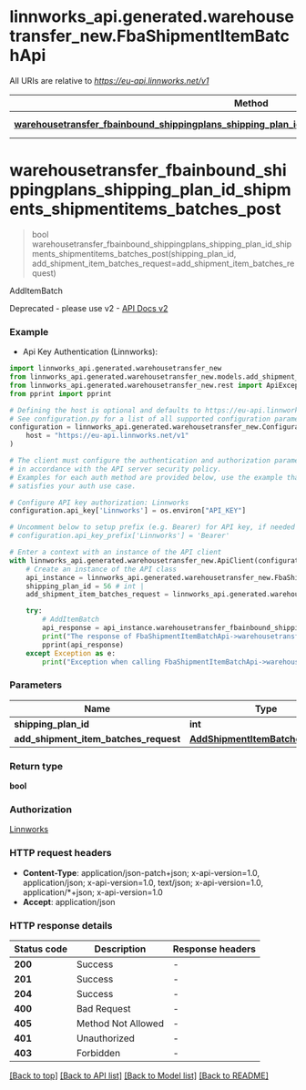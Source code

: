 # linnworks_api.generated.warehousetransfer_new.FbaShipmentItemBatchApi

All URIs are relative to *https://eu-api.linnworks.net/v1*

Method | HTTP request | Description
------------- | ------------- | -------------
[**warehousetransfer_fbainbound_shippingplans_shipping_plan_id_shipments_shipmentitems_batches_post**](FbaShipmentItemBatchApi.md#warehousetransfer_fbainbound_shippingplans_shipping_plan_id_shipments_shipmentitems_batches_post) | **POST** /warehousetransfer/fbainbound/shippingplans/{shippingPlanId}/shipments/shipmentitems/batches | AddItemBatch


# **warehousetransfer_fbainbound_shippingplans_shipping_plan_id_shipments_shipmentitems_batches_post**
> bool warehousetransfer_fbainbound_shippingplans_shipping_plan_id_shipments_shipmentitems_batches_post(shipping_plan_id, add_shipment_item_batches_request=add_shipment_item_batches_request)

AddItemBatch

Deprecated - please use v2 - [API Docs v2](https://apidocs.linnworks.net/v2/)

### Example

* Api Key Authentication (Linnworks):

```python
import linnworks_api.generated.warehousetransfer_new
from linnworks_api.generated.warehousetransfer_new.models.add_shipment_item_batches_request import AddShipmentItemBatchesRequest
from linnworks_api.generated.warehousetransfer_new.rest import ApiException
from pprint import pprint

# Defining the host is optional and defaults to https://eu-api.linnworks.net/v1
# See configuration.py for a list of all supported configuration parameters.
configuration = linnworks_api.generated.warehousetransfer_new.Configuration(
    host = "https://eu-api.linnworks.net/v1"
)

# The client must configure the authentication and authorization parameters
# in accordance with the API server security policy.
# Examples for each auth method are provided below, use the example that
# satisfies your auth use case.

# Configure API key authorization: Linnworks
configuration.api_key['Linnworks'] = os.environ["API_KEY"]

# Uncomment below to setup prefix (e.g. Bearer) for API key, if needed
# configuration.api_key_prefix['Linnworks'] = 'Bearer'

# Enter a context with an instance of the API client
with linnworks_api.generated.warehousetransfer_new.ApiClient(configuration) as api_client:
    # Create an instance of the API class
    api_instance = linnworks_api.generated.warehousetransfer_new.FbaShipmentItemBatchApi(api_client)
    shipping_plan_id = 56 # int | 
    add_shipment_item_batches_request = linnworks_api.generated.warehousetransfer_new.AddShipmentItemBatchesRequest() # AddShipmentItemBatchesRequest |  (optional)

    try:
        # AddItemBatch
        api_response = api_instance.warehousetransfer_fbainbound_shippingplans_shipping_plan_id_shipments_shipmentitems_batches_post(shipping_plan_id, add_shipment_item_batches_request=add_shipment_item_batches_request)
        print("The response of FbaShipmentItemBatchApi->warehousetransfer_fbainbound_shippingplans_shipping_plan_id_shipments_shipmentitems_batches_post:\n")
        pprint(api_response)
    except Exception as e:
        print("Exception when calling FbaShipmentItemBatchApi->warehousetransfer_fbainbound_shippingplans_shipping_plan_id_shipments_shipmentitems_batches_post: %s\n" % e)
```



### Parameters


Name | Type | Description  | Notes
------------- | ------------- | ------------- | -------------
 **shipping_plan_id** | **int**|  | 
 **add_shipment_item_batches_request** | [**AddShipmentItemBatchesRequest**](AddShipmentItemBatchesRequest.md)|  | [optional] 

### Return type

**bool**

### Authorization

[Linnworks](../README.md#Linnworks)

### HTTP request headers

 - **Content-Type**: application/json-patch+json; x-api-version=1.0, application/json; x-api-version=1.0, text/json; x-api-version=1.0, application/*+json; x-api-version=1.0
 - **Accept**: application/json

### HTTP response details

| Status code | Description | Response headers |
|-------------|-------------|------------------|
**200** | Success |  -  |
**201** | Success |  -  |
**204** | Success |  -  |
**400** | Bad Request |  -  |
**405** | Method Not Allowed |  -  |
**401** | Unauthorized |  -  |
**403** | Forbidden |  -  |

[[Back to top]](#) [[Back to API list]](../README.md#documentation-for-api-endpoints) [[Back to Model list]](../README.md#documentation-for-models) [[Back to README]](../README.md)

